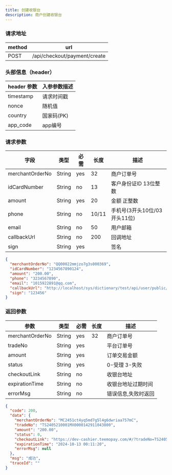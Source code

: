```yaml
---
title: 创建收银台
description: 商户创建收银台
---
```


### 请求地址

| method | url                          |
| ------ |------------------------------|
| POST   | /api/checkout/payment/create |

### 头部信息（header）

| header 参数   | 入参参数描述   |
|-------------|----------|
| timestamp   | 请求时间戳    |
| nonce       | 随机值      |
| country     | 国家码(PK)  |
| app_code    | app编号    |

### 请求参数

| 字段              | 类型   | 必需  | 长度    | 描述                  |
|-----------------| ------ |-----|-------|---------------------|
| merchantOrderNo | String | yes | 32    | 商户订单号               |
| idCardNumber    | String | no  | 13    | 客户身份证ID 13位整数       |
| amount          | String | yes | 20    | 金额 正整数              |
| phone           | String | no  | 10/11 | 手机号(3开头10位/03开头11位) |
| email           | String | no  | 50    | 用户邮箱                |
| callbackUrl     | String | no  | 200   | 回调地址                |
| sign            | String | yes |       | 签名                  |

```json title=请求示例
{
  "merchantOrderNo": "QQ00022mmjzo7g3s000369",
  "idCardNumber": "1234567890124",
  "amount": "200.00",
  "phone": "3234567890",
  "email": "1015922891@qq.com",
  "callbackUrl": "http://localhost/sys/dictionary/test/api/user/public/teemopay/payment/callback/78f04feca0c5581628508b156d364fc0",
  "sign": "123456"
}
```

### 返回参数

| 参数              | 类型   | 必需  | 长度 | 描述                  |
|-----------------| ------ |-----| ---- |---------------------|
| merchantOrderNo | String | yes | 32   | 商户订单号               |
| tradeNo         | String | yes |      | 平台订单号               |
| amount          | String | yes |      | 订单交易金额              |
| status          | String | yes |      | 0-受理 3-失败           |
| checkoutLink    | String | no  |      | 收银台地址               |
| expirationTime  | String | no  |      | 收银台地址过期时间           |
| errorMsg        | String | no  |      | 错误信息,失败时返回          |

```json title=返回示例
{
  "code": 200,
  "data": {
    "merchantOrderNo": "MC2451ct4yq5md7g5l4g6dwriaa757mC",
    "tradeNo": "TS2405210001MX0000142911043800",
    "amount": "200.00",
    "status": 0,
    "checkoutLink": "https://dev-cashier.teemopay.com/#/?tradeNo=TS2405210001MX0000142911043800",
    "expirationTime": "2024-10-13 00:11:20",
    "errorMsg": null
  },
  "msg": "成功",
  "traceId": ""
}
```